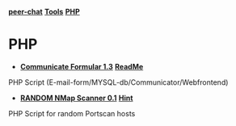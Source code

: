 **[peer-chat](../)** **[Tools](../tools/)** **[PHP](#)**

# PHP

* **[Communicate Formular 1.3](communicate.zip)** **[ReadMe](communicate.html)**

PHP Script (E-mail-form/MYSQL-db/Communicator/Webfrontend)

* **[RANDOM NMap Scanner 0.1](random.php)** **[Hint](http://pear.php.net/package/Net_Nmap)**

PHP Script for random Portscan hosts
